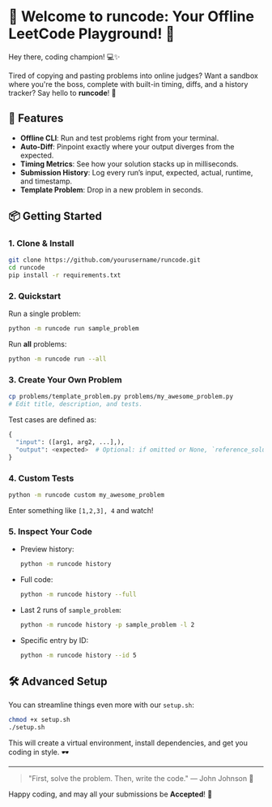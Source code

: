 # 🎉 Welcome to runcode: Your Offline LeetCode Playground! 🎉

Hey there, coding champion! 💻✨

Tired of copying and pasting problems into online judges? Want a sandbox where you're the boss, complete with built-in timing, diffs, and a history tracker? Say hello to **runcode**! 🚀

## 🚀 Features

- **Offline CLI**: Run and test problems right from your terminal.
- **Auto-Diff**: Pinpoint exactly where your output diverges from the expected.
- **Timing Metrics**: See how your solution stacks up in milliseconds.
- **Submission History**: Log every run’s input, expected, actual, runtime, and timestamp.
- **Template Problem**: Drop in a new problem in seconds.

## 📦 Getting Started

### 1. Clone & Install

```bash
git clone https://github.com/yourusername/runcode.git
cd runcode
pip install -r requirements.txt
``` 

### 2. Quickstart

Run a single problem:
```bash
python -m runcode run sample_problem
```

Run **all** problems:
```bash
python -m runcode run --all
```

### 3. Create Your Own Problem

```bash
cp problems/template_problem.py problems/my_awesome_problem.py
# Edit title, description, and tests.
``` 

Test cases are defined as:
```python
{
  "input": ([arg1, arg2, ...],),
  "output": <expected>  # Optional: if omitted or None, `reference_solution` is used.
}
```

### 4. Custom Tests

```bash
python -m runcode custom my_awesome_problem
``` 
Enter something like `[1,2,3], 4` and watch!

### 5. Inspect Your Code

- Preview history:
  ```bash
  python -m runcode history
  ```  
- Full code:
  ```bash
  python -m runcode history --full
  ```
- Last 2 runs of `sample_problem`:
  ```bash
  python -m runcode history -p sample_problem -l 2
  ```
- Specific entry by ID:
  ```bash
  python -m runcode history --id 5
  ```

## 🛠️ Advanced Setup

You can streamline things even more with our `setup.sh`:
```bash
chmod +x setup.sh
./setup.sh
```
This will create a virtual environment, install dependencies, and get you coding in style. 🕶️

---

> "First, solve the problem. Then, write the code." — John Johnson 🚀

Happy coding, and may all your submissions be **Accepted**! 🌟